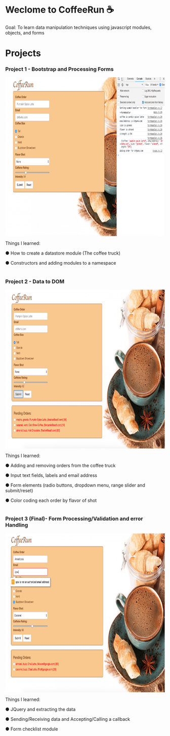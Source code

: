 # Weclome to CoffeeRun ☕️
Goal: To learn data manipulation techniques using javascript modules, objects, and forms 


# Projects

### Project 1 - Bootstrap and Processing Forms

<p align="center">
<img align="center" width="850" height="500" src="https://github.com/Rdbrennan/CoffeeRun/blob/master/img/Screen%20Shot%202018-09-19%20at%204.20.51%20PM.png">
  </p>

Things I learned:

  ● How to create a datastore module (The coffee truck)
  
  ● Constructors and adding modules to a namespace
  
#

### Project 2 - Data to DOM

<p align="center">
<img align="center" width="850" height="500" src="https://github.com/Rdbrennan/CoffeeRun/blob/master/img/Screen%20Shot%202018-09-19%20at%204.42.13%20PM.png">
  </p>
  
Things I learned:

  ● Adding and removing orders from the coffee truck
  
  ● Input text fields, labels and email address
  
  ● Form elements (radio buttons, dropdown menu, range slider and submit/reset)
  
  ● Color coding each order by flavor of shot

  
#

### Project 3 (Final)- Form Processing/Validation and error Handling  

<p align="center">
<img align="center" width="850" height="500" src="https://github.com/Rdbrennan/CoffeeRun/blob/master/img/Screen%20Shot%202018-09-19%20at%204.45.25%20PM.png">
  </p>
  
Things I learned:

  ● JQuery and extracting the data
  
  ● Sending/Receiving data and Accepting/Calling a callback
  
  ● Form checklist module

 
